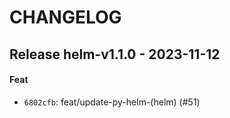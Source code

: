 # CHANGELOG

## Release helm-v1.1.0 - 2023-11-12
#### Feat
- `6802cfb`: feat/update-py-helm-(helm) (#51)

